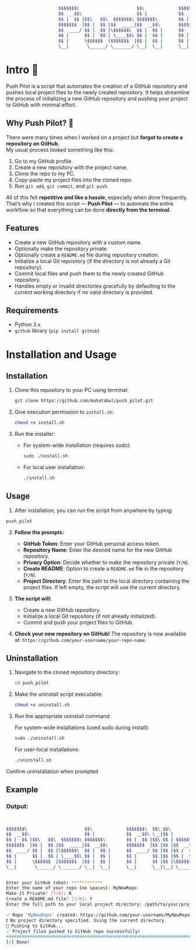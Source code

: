 ```bash

                    $$$$$$$\                      $$\             $$$$$$$\  $$\ $$\            $$\     
                    $$  __$$\                     $$ |            $$  __$$\ \__|$$ |           $$ |    
                    $$ |  $$ |$$\   $$\  $$$$$$$\ $$$$$$$\        $$ |  $$ |$$\ $$ | $$$$$$\ $$$$$$\   
                    $$$$$$$  |$$ |  $$ |$$  _____|$$  __$$\       $$$$$$$  |$$ |$$ |$$  __$$\\_$$  _|  
                    $$  ____/ $$ |  $$ |\$$$$$$\  $$ |  $$ |      $$  ____/ $$ |$$ |$$ /  $$ | $$ |    
                    $$ |      $$ |  $$ | \____$$\ $$ |  $$ |      $$ |      $$ |$$ |$$ |  $$ | $$ |$$\ 
                    $$ |      \$$$$$$  |$$$$$$$  |$$ |  $$ |      $$ |      $$ |$$ |\$$$$$$  | \$$$$  |
                    \__|       \______/ \_______/ \__|  \__|      \__|      \__|\__| \______/   \____/ 
```

# Intro 🚀

Push Pilot is a script that automates the creation of a GitHub repository and pushes local project files to the newly created repository. It helps streamline the process of initializing a new GitHub repository and pushing your project to GitHub with minimal effort.

## Why Push Pilot? 🚀

There were many times when I worked on a project but **forgot to create a repository on GitHub**.  
My usual process looked something like this:

1. Go to my GitHub profile.
2. Create a new repository with the project name.
3. Clone the repo to my PC.
4. Copy-paste my project files into the cloned repo.
5. Run `git add`, `git commit`, and `git push`.

All of this felt **repetitive and like a hassle**, especially when done frequently.  
That’s why I created this script — **Push Pilot** — to automate the entire workflow so that everything can be done **directly from the terminal**.


## Features

- Create a new GitHub repository with a custom name.
- Optionally make the repository private.
- Optionally create a `README.md` file during repository creation.
- Initialize a local Git repository (if the directory is not already a Git repository).
- Commit local files and push them to the newly created GitHub repository.
- Handles empty or invalid directories gracefully by defaulting to the current working directory if no valid directory is provided.

## Requirements

- Python 3.x
- `github` library (`pip install github`)

# Installation and Usage

## Installation

1. Clone this repository to your PC using terminal:

    ```bash
    git clone https://github.com/mahatabul/push_pilot.git
    ```

2. Give execution permission to `install.sh`:

    ```bash
    chmod +x install.sh
    ```

3. Run the installer:
   - For system-wide installation (requires sudo):

        ```bash
        sudo ./install.sh
        ```

   - For local user installation:

        ```bash
        ./install.sh
        ```

## Usage

1. After installation, you can run the script from anywhere by typing:

```bash
push_pilot
```
2. **Follow the prompts:**
    - **GitHub Token**: Enter your GitHub personal access token.
    - **Repository Name**: Enter the desired name for the new GitHub repository.
    - **Privacy Option**: Decide whether to make the repository private (`Y/N`).
    - **Create README**: Option to create a `README.md` file in the repository (`Y/N`).
    - **Project Directory**: Enter the path to the local directory containing the project files. If left empty, the script will use the current directory.

3. **The script will:**
    - Create a new GitHub repository.
    - Initialize a local Git repository (if not already initialized).
    - Commit and push your project files to GitHub.

4. **Check your new repository on GitHub!** The repository is now available at: `https://github.com/your-username/your-repo-name`.

## Uninstallation

1. Navigate to the cloned repository directory:
   ```bash
   cd push_pilot
   ```
2. Make the uninstall script executable:
   ```bash
   chmod +x uninstall.sh
   ```
3. Run the appropriate uninstall command:

    For system-wide installations (used sudo during install):
    ```bash
   sudo ./uninstall.sh
    ```

    For user-local installations:
    ```bash
    ./uninstall.sh
    ```
Confirm uninstallation when prompted

## Example

### Output:
```bash


$$$$$$$\                      $$\             $$$$$$$\  $$\ $$\            $$\     
$$  __$$\                     $$ |            $$  __$$\ \__|$$ |           $$ |    
$$ |  $$ |$$\   $$\  $$$$$$$\ $$$$$$$\        $$ |  $$ |$$\ $$ | $$$$$$\ $$$$$$\   
$$$$$$$  |$$ |  $$ |$$  _____|$$  __$$\       $$$$$$$  |$$ |$$ |$$  __$$\\_$$  _|  
$$  ____/ $$ |  $$ |\$$$$$$\  $$ |  $$ |      $$  ____/ $$ |$$ |$$ /  $$ | $$ |    
$$ |      $$ |  $$ | \____$$\ $$ |  $$ |      $$ |      $$ |$$ |$$ |  $$ | $$ |$$\ 
$$ |      \$$$$$$  |$$$$$$$  |$$ |  $$ |      $$ |      $$ |$$ |\$$$$$$  | \$$$$  |
\__|       \______/ \_______/ \__|  \__|      \__|      \__|\__| \______/   \____/ 


Enter your GitHub token: ************
Enter the name of your repo (no spaces): MyNewRepo
Make it Private? [Y/N]: N
Create a README.md file? [Y/N]: Y
Enter the full path to your local project directory: /path/to/your/project

✅ Repo 'MyNewRepo' created: https://github.com/your-username/MyNewRepo
❗ No project directory specified. Using the current directory.
🚀 Pushing to GitHub...
✅ Project files pushed to GitHub repo successfully!
####################################################################################################
[✓] Done!
